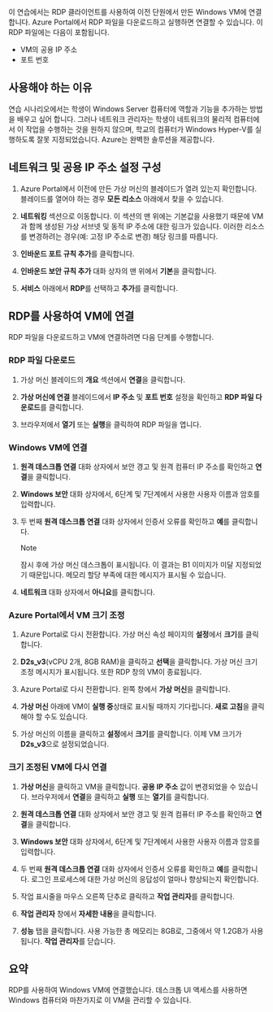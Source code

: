 이 연습에서는 RDP 클라이언트를 사용하여 이전 단원에서 만든 Windows VM에 연결합니다. Azure Portal에서 RDP 파일을 다운로드하고 실행하면 연결할 수 있습니다. 이 RDP 파일에는 다음이 포함됩니다.

* VM의 공용 IP 주소
* 포트 번호

## <a name="motivation"></a>사용해야 하는 이유

연습 시나리오에서는 학생이 Windows Server 컴퓨터에 역할과 기능을 추가하는 방법을 배우고 싶어 합니다. 그러나 네트워크 관리자는 학생이 네트워크의 물리적 컴퓨터에서 이 작업을 수행하는 것을 원하지 않으며, 학교의 컴퓨터가 Windows Hyper-V를 실행하도록 잘못 지정되었습니다. Azure는 완벽한 솔루션을 제공합니다.

## <a name="configure-network-and-public-ip-address-settings"></a>네트워크 및 공용 IP 주소 설정 구성

1. Azure Portal에서 이전에 만든 가상 머신의 블레이드가 열려 있는지 확인합니다. 블레이드를 열어야 하는 경우 **모든 리소스** 아래에서 찾을 수 있습니다.

1. **네트워킹** 섹션으로 이동합니다. 이 섹션의 맨 위에는 기본값을 사용했기 때문에 VM과 함께 생성된 가상 서브넷 및 동적 IP 주소에 대한 링크가 있습니다. 이러한 리소스를 변경하려는 경우(예: 고정 IP 주소로 변경) 해당 링크를 따릅니다.

1. **인바운드 포트 규칙 추가**를 클릭합니다.

1. **인바운드 보안 규칙 추가** 대화 상자의 맨 위에서 **기본**을 클릭합니다.

1. **서비스** 아래에서 **RDP**를 선택하고 **추가**를 클릭합니다.

## <a name="connect-to-the-vm-by-using-rdp"></a>RDP를 사용하여 VM에 연결

RDP 파일을 다운로드하고 VM에 연결하려면 다음 단계를 수행합니다.

### <a name="download-the-rdp-file"></a>RDP 파일 다운로드

1. 가상 머신 블레이드의 **개요** 섹션에서 **연결**을 클릭합니다.

1. **가상 머신에 연결** 블레이드에서 **IP 주소** 및 **포트 번호** 설정을 확인하고 **RDP 파일 다운로드**를 클릭합니다.

1. 브라우저에서 **열기** 또는 **실행**을 클릭하여 RDP 파일을 엽니다.

### <a name="connect-to-the-windows-vm"></a>Windows VM에 연결

1. **원격 데스크톱 연결** 대화 상자에서 보안 경고 및 원격 컴퓨터 IP 주소를 확인하고 **연결**을 클릭합니다.

1. **Windows 보안** 대화 상자에서, 6단계 및 7단계에서 사용한 사용자 이름과 암호를 입력합니다.

1. 두 번째 **원격 데스크톱 연결** 대화 상자에서 인증서 오류를 확인하고 **예**를 클릭합니다.

   > [!Note]
   > 잠시 후에 가상 머신 데스크톱이 표시됩니다. 이 결과는 B1 이미지가 미달 지정되었기 때문입니다. 메모리 할당 부족에 대한 메시지가 표시될 수 있습니다.

1. **네트워크** 대화 상자에서 **아니요**를 클릭합니다.

### <a name="resize-the-vm-in-the-azure-portal"></a>Azure Portal에서 VM 크기 조정

1. Azure Portal로 다시 전환합니다. 가상 머신 속성 페이지의 **설정**에서 **크기**를 클릭합니다.

1. **D2s_v3**(vCPU 2개, 8GB RAM)을 클릭하고 **선택**을 클릭합니다. 가상 머신 크기 조정 메시지가 표시됩니다. 또한 RDP 창의 VM이 종료됩니다.

1. Azure Portal로 다시 전환합니다. 왼쪽 창에서 **가상 머신**을 클릭합니다.

1. **가상 머신** 아래에 VM이 **실행 중**상태로 표시될 때까지 기다립니다. **새로 고침**을 클릭해야 할 수도 있습니다.

1. 가상 머신의 이름을 클릭하고 **설정**에서 **크기**를 클릭합니다. 이제 VM 크기가 **D2s_v3**으로 설정되었습니다.

### <a name="reconnect-to-the-resized-vm"></a>크기 조정된 VM에 다시 연결

1. **가상 머신**을 클릭하고 VM을 클릭합니다. **공용 IP 주소** 값이 변경되었을 수 있습니다. 브라우저에서 **연결**을 클릭하고 **실행** 또는 **열기**를 클릭합니다.

1. **원격 데스크톱 연결** 대화 상자에서 보안 경고 및 원격 컴퓨터 IP 주소를 확인하고 **연결**을 클릭합니다.

1. **Windows 보안** 대화 상자에서, 6단계 및 7단계에서 사용한 사용자 이름과 암호를 입력합니다.

1. 두 번째 **원격 데스크톱 연결** 대화 상자에서 인증서 오류를 확인하고 **예**를 클릭합니다. 로그인 프로세스에 대한 가상 머신의 응답성이 얼마나 향상되는지 확인합니다.

1. 작업 표시줄을 마우스 오른쪽 단추로 클릭하고 **작업 관리자**를 클릭합니다.

1. **작업 관리자** 창에서 **자세한 내용**을 클릭합니다.

1. **성능** 탭을 클릭합니다. 사용 가능한 총 메모리는 8GB로, 그중에서 약 1.2GB가 사용됩니다. **작업 관리자**를 닫습니다.

## <a name="summary"></a>요약

RDP를 사용하여 Windows VM에 연결했습니다. 데스크톱 UI 액세스를 사용하면 Windows 컴퓨터와 마찬가지로 이 VM을 관리할 수 있습니다.
